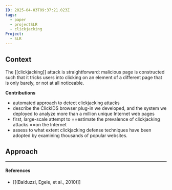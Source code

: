 ```yaml
---
ID: 2025-04-03T09:37:21.023Z
tags:
  - paper
  - projectSLR
  - clickjacking
Project:
  - SLR
---
```

## Context

The [[clickjacking]] attack is straightforward: malicious page is constructed such that it tricks users into clicking on an element of a different page that is only barely, or not at all noticeable.

 **Contributions**
 - automated approach to detect clickjacking attacks
 - describe the ClickIDS browser plug-in we developed, and the system we deployed to analyze more than a million unique Internet web pages
 - first, large-scale attempt to ==estimate the prevalence of clickjacking attacks ==on the Internet
 - assess to what extent clickjacking defense techniques have been adopted by examining thousands of popular websites.

## Approach



---
#### References
- [[(Balduzzi, Egele, et al., 2010)]]
